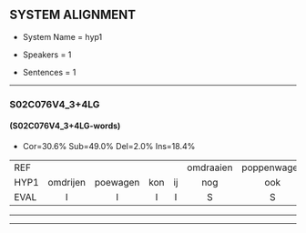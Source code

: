 
## SYSTEM ALIGNMENT

- System Name = hyp1

- Speakers = 1

- Sentences = 1

---

### S02C076V4_3+4LG

#### (S02C076V4_3+4LG-words)

- Cor=30.6%	Sub=49.0%	Del=2.0%	Ins=18.4%

|  |  |  |  |  |  |  |  |  |  |  |  |  |  |  |  |  |  |  |  |  |  |  |  |  |  |  |  |  |  |  |  |  |  |  |  |  |  |  |  |  |  |  |  |  |  |  |  |  |  |
|:--- |:---:|:---:|:---:|:---:|:---:|:---:|:---:|:---:|:---:|:---:|:---:|:---:|:---:|:---:|:---:|:---:|:---:|:---:|:---:|:---:|:---:|:---:|:---:|:---:|:---:|:---:|:---:|:---:|:---:|:---:|:---:|:---:|:---:|:---:|:---:|:---:|:---:|:---:|:---:|:---:|:---:|:---:|:---:|:---:|:---:|:---:|:---:|:---:|:---:|
| REF |  |  |  |  | omdraaien | poppenwagen | konijnenhok | elastiekje | ruziemaken | teddybeer | dierentuin | paddenstoelen | verstoppertje | wasmachine | fototoestel |  |  | toiletpapier | vrachtwagen | buurmannen | vogelkooi | olifant | schommelen | iedereen |  | schoenenwinkel | knutselen | ophangen | verjaardag | sprookjesboek |  | tandenborstel | lucifer | slaapkamer | achterdeur | ziekenhuis | nieuwsgierig | afblijven | kabouter |  | washandje | sneeuwwitje | goeiendag | vakantie | limonade | autorijden | eindelijk | familie | chocolade |
| HYP1 | omdrijen | poewagen | kon | ij | nog | ook | lastiekje | ruzie | maken | teddibeer | diretan | palestoula | verstoppertja | wasmachina | fototoestel | touiletpapier | ho | fracht | weg | buurman | vogelkooi | olifans | schonmela | iedereen | schene | winkel | notselan | ophangen | verjaardag | sprookjesboek | tanne | borstel | lucifer | slaapkamer | achterdeur | ziekenhuis | nieuwsgierig | aveblijva | kabouter | as | haintha | snewicha | goeiiddag | vakantie |  | hionadaautorada | eindelijk | familie | socolade |
| EVAL | I | I | I | I | S | S | S | S | S | S | S | S | S | S |  | I | I | S | S | S |  | S | S |  | I | S | S |  |  |  | I | S |  |  |  |  |  | S |  | I | S | S | S |  | D | S |  |  | S |
---

---
